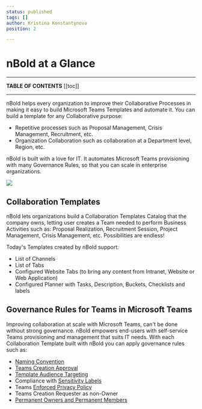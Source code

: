 ```yaml
---
status: published
tags: []
author: Kristina Konstantynova
position: 2

---
```

# nBold at a Glance

***

**TABLE OF CONTENTS**
[[toc]]

***

nBold helps every organization to improve their Collaborative Processes in making it easy to build Microsoft Teams Templates and automate it. You can build a template for any Collaborative purpose:

* Repetitive processes such as Proposal Management, Crisis Management, Recruitment, etc.
* Organization Collaboration such as collaboration at a Department level, Region, etc.

nBold is built with a love for IT. It automates Microsoft Teams provisioning with many Governance Rules, so that you can scale in enterprise organizations.

![](https://salestim.intercom-attachments-1.com/i/o/163970142/6c6ce79227d8934e8eeb81c9/automationConcept.png)

## Collaboration Templates

nBold lets organizations build a Collaboration Templates Catalog that the company owns, letting user creates a Team needed to perform Business Activities such as: Proposal Realization, Recruitment Session, Project Management, Crisis Management, etc. Possibilities are endless!

Today's Templates created by nBold support:

* List of Channels
* List of Tabs
* Configured Website Tabs (to bring any content from Intranet, Website or Web Application)
* Configured Planner with Tasks, Description, Buckets, Checklists and labels

## Governance Rules for Teams in Microsoft Teams

Improving collaboration at scale with Microsoft Teams, can't be done without strong governance. nBold empowers end-users with self-service Teams provisioning and management that suits IT needs. With each Collaboration Template built with nBold you can apply governance rules such as:

* [Naming Convention](https://docs.nbold.co/governance-policies/naming-conventions.mdl)
* [Teams Creation Approval](https://docs.nbold.co/governance-policies/approval.html)
* [Template Audience Targeting](https://docs.nbold.co/governance-policies/audience-targeting.html)
* Compliance with [Sensitivity Labels](https://docs.nbold.co/governance-policies/sensitivity-labels.html)
* Teams [Enforced Privacy Policy](https://docs.nbold.co/governance-policies/security-policy.html)
* Teams Creation Requester as non-Owner
* [Permanent Owners and Permanent Members](https://docs.nbold.co/governance-policies/permanent-owners-and-members-policy.html)
